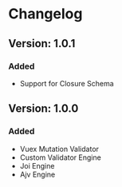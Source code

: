 # Changelog

## Version: 1.0.1
### Added
- Support for Closure Schema

## Version: 1.0.0
### Added
- Vuex Mutation Validator
- Custom Validator Engine
- Joi Engine
- Ajv Engine
